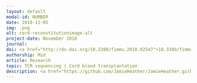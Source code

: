 ```yaml
---
layout: default
modal-id: NUMBER
date: 2018-11-05
img: .png
alt: cord-reconstitutionimage-alt
project-date: November 2018
journal: 
doi: <a href="http://dx.doi.org/10.3389/fimmu.2018.02547">10.3389/fimmu.2018.02547</a>
authorship: Mid
article: Research
topic: TCR sequencing | Cord blood transplantation
description: <a href="https://github.com/JamieHeather/JamieHeather.github.io/raw/master/_pdfs/Gkazi_2018_FrontImmuno_Cord_Blood_Transplantation_TCRs.pdf.pdf">Download pdf</a><p>
---
```

